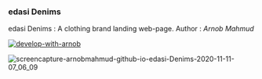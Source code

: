 ### edasi Denims
edasi Denims : A clothing brand landing web-page.
Author : *Arnob Mahmud*

[![develop-with-arnob](https://img.shields.io/badge/Develop%20With-Arnob%20Mahmud-9cf?style=plastic&logo=visual-studio-code&labelColor=292844&logoColor=007ACC)](https://github.com/ArnobMahmud/)

![screencapture-arnobmahmud-github-io-edasi-Denims-2020-11-11-07_06_09](https://user-images.githubusercontent.com/60808266/98752485-7d842b80-23ec-11eb-9fd9-d948d4032686.png)
